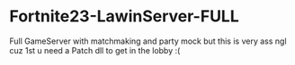 # Fortnite23-LawinServer-FULL

Full GameServer with matchmaking and party mock but this is very ass ngl cuz 1st  u need a Patch dll to get in the lobby :(